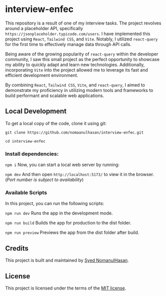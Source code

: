 # interview-enfec

This repository is a result of one of my interview tasks. The project revolves around a placeholder API, specifically ```https://jsonplaceholder.typicode.com/users```. I have implemented this project using `React`, `Tailwind CSS`, and `Vite`. Notably, I utilized `react-query` for the first time to effectively manage data through API calls.

Being aware of the growing popularity of `react-query` within the developer community, I saw this small project as the perfect opportunity to showcase my ability to quickly adapt and learn new technologies. Additionally, incorporating `Vite` into the project allowed me to leverage its fast and efficient development environment.

By combining `React`, `Tailwind CSS`, `Vite`, and `react-query`, I aimed to demonstrate my proficiency in utilizing modern tools and frameworks to build performant and scalable web applications.

## Local Development
To get a local copy of the code, clone it using git:

```git clone https://github.com/nomaanulhasan/interview-enfec.git```

```cd interview-enfec```

### Install dependencies:

```npm i```
Now, you can start a local web server by running:

```npm dev```
And then open ```http://localhost:5173/``` to view it in the browser. (*Port number is subject to availability*)

### Available Scripts
In this project, you can run the following scripts:

```npm run dev``` Runs the app in the development mode.

```npm run build``` Builds the app for production to the dist folder.

```npm run preview``` Previews the app from the dist folder after build.

## Credits
This project is built and maintained by [Syed NomanulHasan](https://github.com/nomaanulhasan).

## License
This project is licensed under the terms of the [MIT license](https://github.com/nomaanulhasan/interview-enfec/blob/main/LICENSE).
